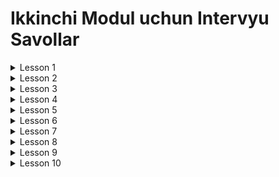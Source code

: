 # Ikkinchi Modul uchun Intervyu Savollar

<details>
<summary>Lesson 1</summary>
    <ul>
        <details>
        <summary>1. Programming paradigms</summary>
            <ul>
                <li>Programming paradigms nima va ular qaysilar ?</li>
                <li>Procedural Programming nima ?</li>
                <li>OOP nima ?</li>
                <li>Functional Programming nima ?</li>
                <li>Reactive Programming nima ?</li>
                <li>Procedural Programming and Object-oriented Programming farqi nima ?</li>
            </ul>
        </details>
    </ul>
    <ul>
        <details>
        <summary>2. OOP</summary>
            <ul>
                <li>OOP kontsepsiyalari qaysilar ?</li>
                <li>OOP ning asosiy ustunlari qaysilar ?</li>
                <li>Class deb nimaga aytiladi ?</li> 
                <li>Object deb nimaga aytiladi ?</li> 
                <li>Method deb nimaga aytiladi ?</li> 
                <li>Field deb nimaga aytiladi ?</li> 
            </ul>
        </details>
    </ul>
    <ul>
        <details>
        <summary>3. Constructor</summary>
            <ul>
                <li>Constructor nima uchun kerak ?</li>
                <li>Constructorning qanaqa turlari bor ?</li>
                <li>Biz constructor yaratsak ham class ichida default constructor bo'ladimi ?</li>
                <li>Constructor qachon chaqiriladi ?</li>
                <li>Bitta Class ichida bir nechta constructor bo'lishi mumkinmi ?</li>
                <li>Default Constructor qanaqa constructor ?</li>
                <li>No-Arg Constructor qanaqa constructor ?</li>
                <li>Parametrized Constructor qanaqa constructor ?</li>
                <li>Copy Constructor qanaqa constructor ?</li>
                <li>Chaining Constructor qanaqa constructor ?</li>
                <li>Compact Constructor qanaqa constructor ?</li>
            </ul>
        </details>
    </ul>
</details>

<details>
<summary>Lesson 2</summary>
    <ul>
        <details>
        <summary>1. Encapsulation</summary>
            <ul>
                <li>Encapsulation nima ? Nimaga Data hiding deyiladi ?</li>
                <li>Encapsulationga qanday erishamiz ?</li>
                <li>Encapsulationga qanday afzalliklari bor ?</li>
                <li>Getter va Setter methodlari nima fazifani bajaradi ? </li>
                <li>Getter va Setter methodlari ishlatilishidagi xatolar ? </li>
            </ul>
        </details>
    </ul>
    <ul>
        <details>
        <summary>2. Package</summary>
            <ul>
                <li>Packagelar bizga nimaga kerak ?</li>
                <li>Packagelarni qanday nomlash kerak ?</li>
                <li>Package azolari (members) deb nimaga aytiladi ?</li>
                <li>Tashqaridagi package azolaridan qanday foydalanish turlari bor ?</li>
            </ul>
        </details>
    </ul>
</details>

<details>
<summary>Lesson 3</summary>
    <ul>
        <details>
        <summary>1. Inheritance</summary>
            <ul>
                <li>Inheritance nima ?</li>
                <li>Inheritance nima uchun kerak ?</li>
                <li>Inheritancening qanaqa turlari bor ? va misollar keltiring.</li>
                <li>Javada bir nechta Inheritancedan foydalansa bo'ladimi ?</li>
                <li>Superclass va subclass qanday classlar ?</li>
                <li>Supclass superclassni nimalarini meros qilib oladi ?</li>
                <li>Cosmic class deb qaysi classga aytiladi ?</li>
                <li>Cosmic classning qanday methodlari bor ?</li>
            </ul>
        </details>
    </ul>
    <ul>
        <details>
        <summary>2. Access Modifier</summary>
            <ul>
                <li>Access modifierlar nima uchun kerak ?</li>
                <li>Access modifierning qanday turlari bor ? va tarif bering</li>
                <li>Private constructor yarata olamizmi ? va uning vazifasi qanday ?</li>
                <li>Access modifierlarini qaysilarini class bilan ishlata olamiz ?</li>
                <li>Biz SuperClassning protected constructoridan foydalana olamizmi ?</li>
                <li>Private modifier nimalarda ishlatiladi va ishlatish uchun qayerlarga ruxsat beradi ?</li>
            </ul>
        </details>
    </ul>
    <ul>
        <details>
        <summary>3. Relationships</summary>
            <ul>
                <li>Classlar orasida qanday relationshiplar bor ?</li>
                <li>User-A munosabat turi qayerda ishlatiladi ?</li>
                <li>Has-A munosabat turi qayerda ishlatiladi ?</li>
                <li>Is-A munosabat turi qayerda ishlatiladi ?</li>
                <li>Is-A munosabatga erishi uchun qanday keywordlar ishlatiladi ?</li>
                <li>Has-A munosabating qanday turlari bor ?</li>
                <li>Composition, Aggregation va Association farqlari ?</li>
            </ul>
        </details>
    </ul>
</details>

<details>
<summary>Lesson 4</summary>
    <ul>
        <details>
        <summary>1. Polymorphism</summary>
            <ul>
                <li>Polymorphism nima ?</li>
                <li>Polymorphismning turlari ?</li>
                <li>Static Polymorphism nima ?</li>
                <li>Dynamic Polymorphism nima ?</li>
                <li>Polymorphism va Inheritanceni farqi ?</li>
                <li>Polymorphismning foydali taraflari nima ?</li>
            </ul>
        </details>
    </ul>
    <ul>
        <details>
        <summary>2. Overloading</summary>
            <ul>
                <li>Overloading nima ?</li>
                <li>Overload methodning qoidalari ?</li>
                <li>Static methodlarni overload qilolamizmi ?</li>
                <li>Bir xil signature va har xil return type ga ega bo'lagn methodlar yarata olamizmi ?</li>
                <li>Overloading Dynamic binding ga misol bola oladimi ?</li>
             </ul>
        </details>
    </ul>
    <ul>
        <details>
        <summary>3. Overriding</summary>
            <ul>
                <li>Overriding nima ?</li>
                <li>Override methodining qoidalari ?</li>
                <li>Override qilingan methodni signatureini o'zgartira olamizmi ?</li>
                <li>Class fieldlari override boladimi?</li>
                <li>Binding nima ?</li>
                <li>Static Binding nima ?</li>
                <li>Dynamic Binding nima ?</li>
            </ul>
        </details>
    </ul>
    <ul>
        <details>
        <summary>4. Access Modifiers in case of Overriding</summary>
            <ul>
                <li>Static methodlarni override qila olamizmi ?</li>
                <li>Final methodlarni override qila olamizmi ?</li>
                <li>Private methodlarni override qila olamizmi ?</li>
                <li>Protected bolgan methodni override qilib boshqa access modifier bilan elon qila olamizmi?</li>
            </ul>
        </details>
    </ul>
</details>

<details>
<summary>Lesson 5</summary>
    <ul>
        <details>
        <summary>1. Abstraction</summary>
            <ul>
                <li>Abstraction nima ?</li>
                <li>Abstractionga qanday erishiladi ?</li>
                <li>Concrete class qanday class ?</li>
                <li>Concrete class va Abstract class farqlari ?</li>
                <li>Abstract classning qoidalari nima ?</li>
                <li>Abstract methodning qoidalari nima ?</li>
                <li>Abstractionning avzalliklari nima ?</li>
                <li>Abstract methodlarni static bo'la oladimi ?</li>
                <li>Abstract classdan object yarata olamizmi ?</li>
                <li>Abstract classning constructori bormi ?</li>
            </ul>
        </details>
    </ul>
    <ul>
        <details>
        <summary>2. Interface</summary>
            <ul>
                <li>Interface nima ?</li>
                <li>Interface nima uchun kerak ?</li>
                <li>Interfacening xususiyatlari qanday ?</li>
                <li>Interfacening qoidalari qanday ?</li>
                <li>Interfacening qoidalari qanday ?</li>
                <li>Access modifierlarning turlarini interface  methodlarida ishlata olamiz?</li>
                <li>Interfacelarning objectlarini yarata olamizmi ?</li>
                <li>Interfaceda static method yarata olamizmi?</li>
                <li>Interface bir necha voris olishni qo'llab quvvatlaydimi ?</li>
             </ul>
        </details>
    </ul>
    <ul>
        <details>
        <summary>3. Abstract class and Interface differance</summary>
            <ul>
                <li>Absract va Interface farqlari ?</li>
            </ul>
        </details>
    </ul>
    <ul>
        <details>
        <summary>4. Maker Interfaces</summary>
            <ul>
                <li>Marker interface qanday interface ?</li>
                <li>Marker interfacega misollar keltiring.</li>
                <li>Marker interfacega bosh interface bo'lsa nima uchun kerak ?.</li>
            </ul>
        </details>
    </ul>
</details>

<details>
<summary>Lesson 6</summary>
    <ul>
        <details>
        <summary>1. Wrapper Classes</summary>
            <ul>
                <li>Wrapper Classlar nima ?</li>
                <li>Wrapper Classlar nimaga kerak ?</li>
                <li>Qanday Wrapper Classlar mavjud ?</li>
                <li>Wrapper Classlar qanday classlar ?</li>
                <li>Number Classning subclasslari qaysilar ?</li>
                <li>Character Classning qaysi interfacelardan voris olgan ?</li>
            </ul>
        </details>
    </ul>
    <ul>
        <details>
        <summary>2. Big Numbers</summary>
            <ul>
                <li>BigNumbers ning qanday turlari bor  ?</li>
                <li>What is BigDecimal Class ?</li>
                <li>What is BigNumber Class ?</li>
                <li>Arefmetik ammalarini (+,-,/,*) bu classlar bilan ishlata olamizmi ?</li>
             </ul>
        </details>
    </ul>
    <ul>
        <details>
        <summary>3. AutoBoxing and UnBoxing</summary>
            <ul>
                <li>AutoBoxing and Boxing nima uchun kerak ?</li>
                <li>Autoboxing nima ?</li>
                <li>Unboxing nima ?</li>
                <li>Narrowing and Widening nima ?</li>
            </ul>
        </details>
    </ul>
    <ul>
        <details>
        <summary>4. Inner Classes</summary>
            <ul>
                <li>Inner Class nima ?</li>
                <li>Inner Classlarning foydali tomonlari ?</li>
                <li>Inner Classning qanaqa turlari bor ?</li>
                <li>Static Inner Class Outer Classning non-static fieldlarga murojat qiloladimi ?</li>
                <li>Local innner class larni access modifierlar bilan e'lon qilib bo'ladimi ?</li>
            </ul>
        </details>
    </ul>
</details>

<details>
<summary>Lesson 7</summary>
    <ul>
        <details>
        <summary>1. Memory Management</summary>
            <ul>
                <li>Memory Management ?</li>
                <li>Xotira turlari ?</li>
                <li>Qaysilari asosiy xotiralar ?</li>
            </ul>
        </details>
    </ul>
    <ul>
        <details>
        <summary>2. Stack Memory</summary>
            <ul>
                <li>Stack xotira qanday xotira  ?</li>
                <li>Stack Frame nima ?</li>
                <li>Stack xotirasini avzalliklari ?</li>
                <li>LIFO nima  ?</li>
                <li>StackOverflow qachon yuzaga keladi ?</li>
             </ul>
        </details>
    </ul>
    <ul>
        <details>
        <summary>3. Heap and Method area</summary>
            <ul>
                <li>Heap qanday qismlardan iborat ?</li>
                <li>Nursery Space nima ?</li>
                <li>Nursery Space haqidagi muhim fikrlar ?</li>
                <li>Tenured Space nima ?</li>
                <li>Permanent Generation nima ?</li>
                <li>Metaspace nima ?</li>
                <li>Method Area nima ?</li>
            </ul>
        </details>
    </ul>
    <ul>
        <details>
        <summary>4. Method Parameters</summary>
            <ul>
                <li>Method Parameters ning turlarini ayting.</li>
                <li>Passing by Value nima ?</li>
                <li>Passing by Reference nima ?</li>
                <li>Javada passing by referance bormi ?</li>
                <li>Variable Arguments nima ?</li>
            </ul>
        </details>
    </ul>
    <ul>
        <details>
        <summary>5. Garbage Collector</summary>
            <ul>
                <li>Garbage Collector nima va uning vazifasi ?</li>
                <li>JVM Garbage Collector qanday bosqichlarni oz ichiga oladi ?</li>
                <li>Sweeping turlari qanday ?</li>
            </ul>
        </details>
    </ul>
</details>

<details>
<summary>Lesson 8</summary>
    <ul>
        <details>
        <summary>1. Non-Access Modifiers</summary>
            <ul>
                <li>non-access modifiers turlari?</li>
                <li>Har bir non-access modifier qayerlarda ishlatiladi ?</li>
            </ul>
        </details>
    </ul>
    <ul>
        <details>
        <summary>2. Record classes</summary>
            <ul>
                <li>Record claasslar qanday classlar ?</li>
                <li>Record Classining qanday constructorlari bor ?</li>
             </ul>
        </details>
    </ul>
    <ul>
        <details>
        <summary>3. Sealed Classes</summary>
            <ul>
                <li>Sealed Class lar qanday classlar ?</li>
                <li>Sealed Classlar nima uchun kerak ?</li>
            </ul>
        </details>
    </ul>
    <ul>
        <details>
        <summary>4. Static and Instance Initializer Block</summary>
            <ul>
                <li>Instance Initializer Block nima uchun kerak?</li>
                <li>Instance Initializer Block qachon ishlaydi?</li>
                <li>Static block qachon ishlaydi?</li>
                <li>Static va Instance Initializer block farqlari?</li>
            </ul>
        </details>
    </ul>
    <ul>
        <details>
        <summary>5. Variable Shadowing and Variable hiding</summary>
            <ul>
                <li>Variable Shadowing nima ?</li>
                <li>Variable hiding nima ?</li>
            </ul>
        </details>
    </ul>
</details>

<details>
<summary>Lesson 9</summary>
    <ul>
        <details>
        <summary>1. Type inference</summary>
            <ul>
                <li>Type inference nima?</li>
                <li>Var keywordni qachon ishlata olamiz, qachon ishlata olmaymiz ?</li>
            </ul>
        </details>
    </ul>
    <ul>
        <details>
        <summary>2. Enum Classes</summary>
            <ul>
                <li>Enum classlar qanday classlar ?</li>
                <li>Enum classidan object yaratib bo'ladimi ?</li>
                <li>Enum classining avzalliklari ?</li>
                <li>Enum classlari interfacelardan voris ololadimi ?</li>
                <li>Enumda constructor yarata olamizmi ?</li>
             </ul>
        </details>
    </ul>
    <ul>
        <details>
        <summary>3. Design Patterns</summary>
            <ul>
                <li>Design Patterns nima ?</li>
                <li>Design Patterns qandayturlarga bo'linadi ?</li>
                <li>Creational Design Patterns nimaga yordam beradi ?</li>
                <li>Singleton nima?</li>
                <li>Factory method nima?</li>
                <li>Builder nima?</li>
            </ul>
        </details>
    </ul>
    <ul>
        <details>
        <summary>4. Class Design Hints</summary>
            <ul>
                <li>Sinf yaratyapganda nimalarga e'tibor berish kerak?</li>
            </ul>
        </details>
    </ul>
    <ul>
        <details>
        <summary>5. JShell</summary>
            <ul>
                <li>JShell nima ?</li>
            </ul>
        </details>
    </ul>
</details>

<details>
<summary>Lesson 10</summary>
    <ul>
        <details>
        <summary>1. Objects Class</summary>
            <ul>
                <li>Objects classi qanday class?</li>
                <li>Objects classini qanday methodlari bor?</li>
            </ul>
        </details>
    </ul>
    <ul>
        <details>
        <summary>3. Generating Documentation</summary>
            <ul>
                <li>JavaDoc nima ?</li>
                <li>JavaDoc nima  uchun kerak ?</li>
                <li>JavaDoc nimalar  uchun documentation yaratadi ?</li>
                <li>Package uchun documentation yaratish uchun qanday file qo'shish kerak ?</li>
                <li>Documentation yaratish uchun qanday buyruq yoziladi ?</li>
             </ul>
        </details>
    </ul>
    <ul>
        <details>
        <summary>3. UUID</summary>
            <ul>
                <li>UUID nima ?</li>
                <li>UUID nima uchun kerak ?</li>
                <li>UUIDDagi M va N nimani bildiradi ?</li>
            </ul>
        </details>
    </ul>

</details>
